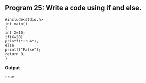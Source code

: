 ## Program 25: Write a code using if and else.
```
#include<stdio.h>
int main()
{	
int X=10;
if(X=20)
printf("True");
else
printf("False");
return 0;
}
```
**Output**
```
true
```


